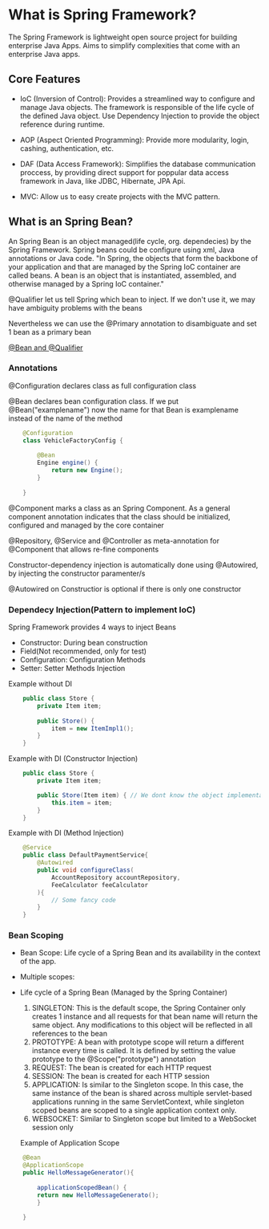 # What is Spring Framework?

The Spring Framework is lightweight open source project for building enterprise Java Apps. Aims to simplify complexities that come with an enterprise Java apps.

## Core Features

* IoC (Inversion of Control): Provides a streamlined way to configure and manage Java objects. The framework is responsible of the life cycle of the defined Java object. Use Dependency Injection to provide the object reference during runtime.

* AOP (Aspect Oriented Programming): Provide more modularity, login, cashing, authentication, etc.

* DAF (Data Access Framework): Simplifies the database communication proccess, by providing direct support for poppular data access framework in Java, like JDBC, Hibernate, JPA Api.

* MVC: Allow us to easy create projects with the MVC pattern.

## What is an Spring Bean?

An Spring Bean is an object managed(life cycle, org. dependecies) by the Spring Framework. Spring beans could be configure using xml, Java annotations or Java code.
"In Spring, the objects that form the backbone of your application and that are managed by the Spring IoC container are called beans. A bean is an object that is instantiated, assembled, and otherwise managed by a Spring IoC container."

<p>@Qualifier let us tell Spring which bean to inject. If we don't use it, we may have ambiguity problems with the beans</p>
<p>Nevertheless we can use the @Primary annotation to disambiguate and set 1 bean as a primary bean</p>

<a href=https://www.baeldung.com/spring-bean>@Bean and @Qualifier</a>

### Annotations

<p>@Configuration declares class as full configuration class</p>
<p>@Bean declares bean configuration class. If we put @Bean("examplename") now the name for that Bean is examplename instead of the name of the method</p>


``` java
    @Configuration
    class VehicleFactoryConfig {
    	
		@Bean
    	Engine engine() {
        	return new Engine();
    	}
	
	}
```

<p>@Component marks a class as an Spring Component. As a general component annotation indicates that the class should be initialized, configured and managed by the core container</p>
<p>@Repository, @Service and @Controller as meta-annotation for @Component that allows re-fine components</p>
<p>Constructor-dependency injection is automatically done using @Autowired, by injecting the constructor paramenter/s</p>
<p>@Autowired on Constructior is optional if there is only one constructor</p>


### Dependecy Injection(Pattern to implement IoC)

Spring Framework provides 4 ways to inject Beans

* Constructor: During bean construction
* Field(Not recommended, only for test)
* Configuration: Configuration Methods
* Setter: Setter Methods Injection

Example without DI
``` java
	public class Store {
		private Item item;
 
    	public Store() {
    	    item = new ItemImpl1();    
    	}
	}
```
Example with DI (Constructor Injection)
``` java
	public class Store {
    	private Item item;

    	public Store(Item item) { // We dont know the object implementation
        	this.item = item;
    	}
	}
``` 
Example with DI (Method Injection)
``` java
	@Service
	public class DefaultPaymentService{
		@Autowired
		public void configureClass(
			AccountRepository accountRepository,
			FeeCalculator feeCalculator
		){
			// Some fancy code
		}
	}
```
### Bean Scoping

* Bean Scope: Life cycle of a Spring Bean and its availability in the context of the app.

* Multiple scopes:
* Life cycle of a Spring Bean (Managed by the Spring Container)

	<ol>
		<li>SINGLETON: This is the default scope, the Spring Container only creates 1 instance and all requests for that bean name will return the same object. Any modifications to this object will be reflected in all references to the bean</li>
		<li>PROTOTYPE: A bean with prototype scope will return a different instance every time is called. It is defined by setting the value prototype to the @Scope("prototype") annotation</li>
		<li>REQUEST: The bean is created for each HTTP request</li>
		<li>SESSION: The bean is created for each HTTP session</li>
		<li>APPLICATION: Is similar to the Singleton scope. In this case, the same instance of the bean is shared across multiple servlet-based applications running in the same ServletContext, while singleton scoped beans are scoped to a single application context only.</li>
		<li>WEBSOCKET: Similar to Singleton scope but limited to a WebSocket session only</li>
	</ol>

	Example of Application Scope
``` java
	@Bean
	@ApplicationScope
	public HelloMessageGenerator(){
		
		applicationScopedBean() {
		return new HelloMessageGenerato();
		}
	
	}
```